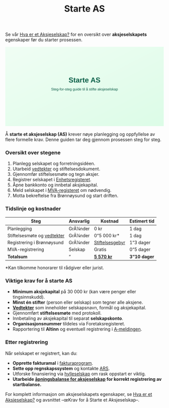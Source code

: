 ﻿---
title: "Starte AS"
seoTitle: "Starte AS"
description: 'Se vår [Hva er et Aksjeselskap?](/blogs/regnskap/hva-er-et-aksjeselskap "Hva er et Aksjeselskap? Komplett Guide til Selskapsformen") for en oversikt over **aks...'
---

Se vår [Hva er et Aksjeselskap?](/blogs/regnskap/hva-er-et-aksjeselskap "Hva er et Aksjeselskap? Komplett Guide til Selskapsformen") for en oversikt over **aksjeselskapets** egenskaper før du starter prosessen.

![Starte AS](starte-as-image.svg)

Å **starte et aksjeselskap (AS)** krever nøye planlegging og oppfyllelse av flere formelle krav. Denne guiden tar deg gjennom prosessen steg for steg.

### Oversikt over stegene

1. Planlegg selskapet og forretningsidéen.
2. Utarbeid [vedtekter](/blogs/regnskap/vedtekter "Vedtekter: Definisjon, Krav og Betydning i Norsk Regnskap") og stiftelsesdokument.
3. Gjennomfør stiftelsesmøte og tegn aksjer.
4. Registrer selskapet i [Enhetsregisteret](/blogs/regnskap/hva-er-foretaksregisteret "Hva er Foretaksregisteret? Enhetsregister, Org.nr og Selskapsregister").
5. Åpne bankkonto og innbetal aksjekapital.
6. Meld selskapet i [MVA-registeret](/blogs/regnskap/mva-plikt "MVA-plikt: Komplett Guide til Merverdiavgiftsplikt i Norge") om nødvendig.
7. Motta bekreftelse fra Brønnøysund og start driften.

### Tidslinje og kostnader

| Steg                                | Ansvarlig    | Kostnad     | Estimert tid  |
|-------------------------------------|--------------|-------------|--------------|
| Planlegging                         | GrÃ¼nder      | 0 kr        | 1 dag        |
| Stiftelsesmøte og [vedtekter](/blogs/regnskap/vedtekter "Vedtekter: Definisjon, Krav og Betydning i Norsk Regnskap") | GrÃ¼nder      | 0“5 000 kr* | 1 dag        |
| Registrering i Brønnøysund          | GrÃ¼nder      | [Stiftelsesgebyr](/blogs/regnskap/stiftelsesgebyr "Stiftelsesgebyr ved registrering av AS") | 1“3 dager    |
| MVA-registrering                    | Selskap      | Gratis      | 0“5 dager    |
| **Totalsum**                        | “            | **[5 570 kr](/blogs/regnskap/stiftelsesgebyr "Stiftelsesgebyr ved registrering av AS")** | **3“10 dager**|

*Kan tilkomme honorarer til rådgiver eller jurist.

### Viktige krav for å starte AS

- **Minimum aksjekapital** på 30 000 kr (kan være penger eller tingsinnskudd).
- **Minst én stifter** (person eller selskap) som tegner alle aksjene.
- **[Vedtekter](/blogs/regnskap/vedtekter "Vedtekter: Definisjon, Krav og Betydning i Norsk Regnskap")** som inneholder selskapsnavn, formål og aksjekapital.
- Gjennomført **stiftelsesmøte** med protokoll.
- Innbetaling av aksjekapital til separat **selskapskonto**.
- **Organisasjonsnummer** tildeles via Foretaksregisteret.
- Rapportering til **Altinn** og eventuell registrering i [A-meldingen](/blogs/regnskap/hva-er-a-melding "Hva er A-melding? Rapporteringsplikt for arbeidsgiver").

### Etter registrering

Når selskapet er registrert, kan du:

- **Opprette fakturamal** i [fakturaprogram](/blogs/regnskap/fakturaprogram "Hva er Fakturaprogram? En Komplett Guide til Fakturaverktøy").
- **Sette opp regnskapssystem** og kontakte [ARS](/blogs/regnskap/hva-er-ars "Hva er ARS? Autorisert Regnskapsførerselskap - Krav, Fordeler og Prosess").
- Utforske finansiering via [hylleselskap](/blogs/regnskap/hylleselskap "Hva er et Hylleselskap? Guide til Ferdigregistrerte Selskaper i Norge") om rask oppstart er viktig.
- **Utarbeide [åpningsbalanse for aksjeselskap](/blogs/regnskap/apningsbalanse-for-aksjeselskap "Åpningsbalanse for aksjeselskap") for korrekt registrering av startbalanse.**

For komplett informasjon om aksjeselskapets egenskaper, se [Hva er et Aksjeselskap?](/blogs/regnskap/hva-er-et-aksjeselskap "Hva er et Aksjeselskap? Komplett Guide til Selskapsformen") og avsnittet –œKrav for å Starte et Aksjeselskap–.









